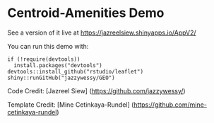 # Centroid-Amenities Demo

See a version of it live at https://jazreelsiew.shinyapps.io/AppV2/

You can run this demo with:
```
if (!require(devtools))
  install.packages("devtools")
devtools::install_github("rstudio/leaflet")
shiny::runGitHub("jazzywessy/GEO")
```
Code Credit: [Jazreel Siew] (https://github.com/jazzywessy/)


Template Credit:
[Mine Cetinkaya-Rundel] (https://github.com/mine-cetinkaya-rundel)